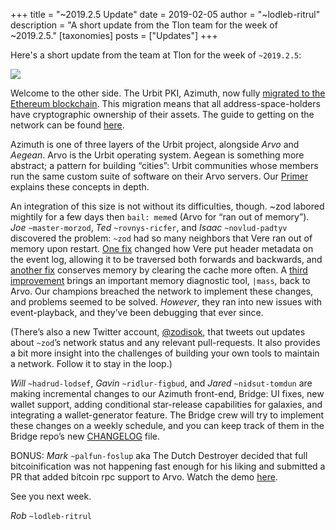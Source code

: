 +++
title = "~2019.2.5 Update"
date = 2019-02-05
author = "~lodleb-ritrul"
description = "A short update from the Tlon team for the week of ~2019.2.5."
[taxonomies]
posts = ["Updates"]
+++

Here's a short update from the team at Tlon for the week of `~2019.2.5`:

![](https://media.urbit.org/fora/updates/2019.2.4-update.jpg)

Welcome to the other side. The Urbit PKI, Azimuth, now fully [migrated to the Ethereum blockchain](https://urbit.org/posts/essays/azimuth-is-on-chain/). This migration means that all address-space-holders have cryptographic ownership of their assets. The guide to getting on the network can be found [here](https://urbit.org/docs/getting-started/).

Azimuth is one of three layers of the Urbit project, alongside _Arvo_ and _Aegean_. Arvo is the Urbit operating system. Aegean is something more abstract; a pattern for building “cities”: Urbit communities whose members run the same custom suite of software on their Arvo servers.  Our [Primer](https://urbit.org/primer/) explains these concepts in depth.

An integration of this size is not without its difficulties, though. ~zod labored mightily for a few days then `bail: meme`d (Arvo for “ran out of memory”). *Joe* `~master-morzod`, *Ted* `~rovnys-ricfer`, and *Isaac* `~novlud-padtyv` discovered the problem: `~zod` had so many neighbors that Vere ran out of memory upon restart. [One fix](https://github.com/urbit/urbit/pull/1167) changed how Vere put header metadata on the event log, allowing it to be traversed both forwards and backwards, and [another fix](https://github.com/urbit/urbit/pull/1180) conserves memory by clearing the cache more often. A [third improvement](https://github.com/urbit/urbit/pull/1171) brings an important memory diagnostic tool, `|mass`, back to Arvo. Our champions breached the network to implement these changes, and problems seemed to be solved. _However_, they ran into new issues with event-playback, and they’ve been debugging that ever since.

(There’s also a new Twitter account, [@zodisok](https://twitter.com/zodisok), that tweets out updates about `~zod`’s network status and any relevant pull-requests. It also provides a bit more insight into the challenges of building your own tools to maintain a network. Follow it to stay in the loop.)

*Will* `~hadrud-lodsef`, *Gavin* `~ridlur-figbud`, and *Jared* `~nidsut-tomdun` are making incremental changes to our Azimuth front-end, Bridge: UI fixes, new wallet support, adding conditional star-release capabilities for galaxies, and integrating a wallet-generator feature. The Bridge crew will try to implement these changes on a weekly schedule, and you can keep track of them in the Bridge repo’s new [CHANGELOG](https://github.com/urbit/bridge/blob/master/CHANGELOG) file.

BONUS: *Mark* `~palfun-foslup` aka The Dutch Destroyer decided that full bitcoinification was not happening fast enough for his liking and submitted a PR that added bitcoin rpc support to Arvo. Watch the demo [here](https://twitter.com/mdfang/status/1092171862178701313).

See you next week.

*Rob* `~lodleb-ritrul`
